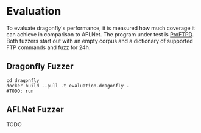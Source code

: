 # Evaluation

To evaluate dragonfly's performance, it is measured how much coverage
it can achieve in comparison to AFLNet.
The program under test is [ProFTPD](http://proftpd.org/).
Both fuzzers start out with an empty corpus and a dictionary of supported
FTP commands and fuzz for 24h.

## Dragonfly Fuzzer
```
cd dragonfly
docker build --pull -t evaluation-dragonfly .
#TODO: run
```

## AFLNet Fuzzer
TODO
